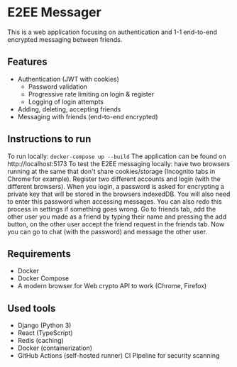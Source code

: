 # E2EE Messager
This is a web application focusing on authentication and 1-1 end-to-end encrypted messaging between friends.

## Features
- Authentication (JWT with cookies)
  - Password validation
  - Progressive rate limiting on login & register
  - Logging of login attempts
- Adding, deleting, accepting friends
- Messaging with friends (end-to-end encrypted)

## Instructions to run
To run locally: `docker-compose up --build`
The application can be found on http://localhost:5173
To test the E2EE messaging locally: have two browsers running at the same that don't share cookies/storage (Incognito tabs in Chrome for example). Register two different accounts and login (with the different browsers). When you login, a password is asked for encrypting a private key that will be stored in the browsers indexedDB. You will also need to enter this password when accessing messages. You can also redo this process in settings if something goes wrong. Go to friends tab, add the other user you made as a friend by typing their name and pressing the add button, on the other user accept the friend request in the friends tab. Now you can go to chat (with the password) and message the other user.

## Requirements
- Docker
- Docker Compose
- A modern browser for Web crypto API to work (Chrome, Firefox)

## Used tools
- Django (Python 3)
- React (TypeScript)
- Redis (caching)
- Docker (containerization)
- GitHub Actions (self-hosted runner) CI Pipeline for security scanning
